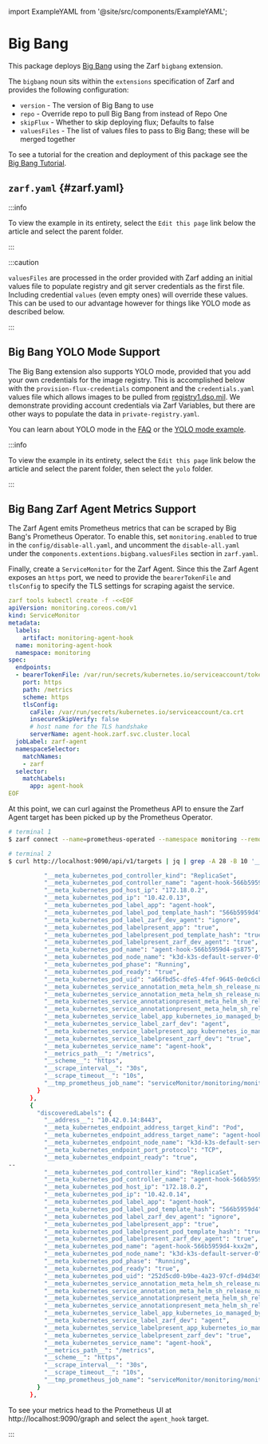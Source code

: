 import ExampleYAML from '@site/src/components/ExampleYAML';

# Big Bang

This package deploys [Big Bang](https://repo1.dso.mil/platform-one/big-bang/bigbang) using the Zarf `bigbang` extension.

The `bigbang` noun sits within the `extensions` specification of Zarf and provides the following configuration:

- `version`     - The version of Big Bang to use
- `repo`        - Override repo to pull Big Bang from instead of Repo One
- `skipFlux`    - Whether to skip deploying flux; Defaults to false
- `valuesFiles` - The list of values files to pass to Big Bang; these will be merged together

To see a tutorial for the creation and deployment of this package see the [Big Bang Tutorial](../../docs/5-zarf-tutorials/6-big-bang.md).

## `zarf.yaml` {#zarf.yaml}

:::info

To view the example in its entirety, select the `Edit this page` link below the article and select the parent folder.

:::

<ExampleYAML example="big-bang" showLink={false} />

:::caution

`valuesFiles` are processed in the order provided with Zarf adding an initial values file to populate registry and git server credentials as the first file.  Including credential `values` (even empty ones) will override these values.  This can be used to our advantage however for things like YOLO mode as described below.

:::

## Big Bang YOLO Mode Support

The Big Bang extension also supports YOLO mode, provided that you add your own credentials for the image registry. This is accomplished below with the `provision-flux-credentials` component and the `credentials.yaml` values file which allows images to be pulled from [registry1.dso.mil](https://registry1.dso.mil). We demonstrate providing account credentials via Zarf Variables, but there are other ways to populate the data in `private-registry.yaml`.

You can learn about YOLO mode in the [FAQ](../../docs/8-faq.md#what-is-yolo-mode-and-why-would-i-use-it) or the [YOLO mode example](../yolo/README.md).

:::info

To view the example in its entirety, select the `Edit this page` link below the article and select the parent folder, then select the `yolo` folder.

:::

<ExampleYAML example="big-bang/yolo" showLink={false} />

## Big Bang Zarf Agent Metrics Support

The Zarf Agent emits Prometheus metrics that can be scraped by Big Bang's Prometheus Operator. To enable this, set `monitoring.enabled` to true in the `config/disable-all.yaml`, and uncomment the `disable-all.yaml` under the `components.extentions.bigbang.valuesFiles` section in `zarf.yaml`.

Finally, create a `ServiceMonitor` for the Zarf Agent. Since this the Zarf Agent exposes an `https` port, we need to provide the `bearerTokenFile` and `tlsConfig` to specify the TLS settings for scraping agaist the service. 

```yaml
zarf tools kubectl create -f -<<EOF
apiVersion: monitoring.coreos.com/v1
kind: ServiceMonitor
metadata:
  labels:
    artifact: monitoring-agent-hook
  name: monitoring-agent-hook
  namespace: monitoring
spec:
  endpoints:
  - bearerTokenFile: /var/run/secrets/kubernetes.io/serviceaccount/token
    port: https
    path: /metrics
    scheme: https
    tlsConfig:
      caFile: /var/run/secrets/kubernetes.io/serviceaccount/ca.crt
      insecureSkipVerify: false
      # host name for the TLS handshake
      serverName: agent-hook.zarf.svc.cluster.local 
  jobLabel: zarf-agent
  namespaceSelector:
    matchNames:
    - zarf
  selector:
    matchLabels:
      app: agent-hook
EOF
```

At this point, we can curl against the Prometheus API to ensure the Zarf Agent target has been picked up by the Prometheus Operator.

```bash
# terminal 1
$ zarf connect --name=prometheus-operated --namespace monitoring --remote-port 9090 --local-port=9090

# terminal 2 
$ curl http://localhost:9090/api/v1/targets | jq | grep -A 28 -B 10 '__meta_kubernetes_pod_name": "agent-hook'

          "__meta_kubernetes_pod_controller_kind": "ReplicaSet",
          "__meta_kubernetes_pod_controller_name": "agent-hook-566b5959d4",
          "__meta_kubernetes_pod_host_ip": "172.18.0.2",
          "__meta_kubernetes_pod_ip": "10.42.0.13",
          "__meta_kubernetes_pod_label_app": "agent-hook",
          "__meta_kubernetes_pod_label_pod_template_hash": "566b5959d4",
          "__meta_kubernetes_pod_label_zarf_dev_agent": "ignore",
          "__meta_kubernetes_pod_labelpresent_app": "true",
          "__meta_kubernetes_pod_labelpresent_pod_template_hash": "true",
          "__meta_kubernetes_pod_labelpresent_zarf_dev_agent": "true",
          "__meta_kubernetes_pod_name": "agent-hook-566b5959d4-gs875",
          "__meta_kubernetes_pod_node_name": "k3d-k3s-default-server-0",
          "__meta_kubernetes_pod_phase": "Running",
          "__meta_kubernetes_pod_ready": "true",
          "__meta_kubernetes_pod_uid": "a66fbd5c-dfe5-4fef-9645-0e0c6cbfed8d",
          "__meta_kubernetes_service_annotation_meta_helm_sh_release_name": "zarf-d2db14ef40305397791454e883b26fc94ad9615d",
          "__meta_kubernetes_service_annotation_meta_helm_sh_release_namespace": "zarf",
          "__meta_kubernetes_service_annotationpresent_meta_helm_sh_release_name": "true",
          "__meta_kubernetes_service_annotationpresent_meta_helm_sh_release_namespace": "true",
          "__meta_kubernetes_service_label_app_kubernetes_io_managed_by": "Helm",
          "__meta_kubernetes_service_label_zarf_dev": "agent",
          "__meta_kubernetes_service_labelpresent_app_kubernetes_io_managed_by": "true",
          "__meta_kubernetes_service_labelpresent_zarf_dev": "true",
          "__meta_kubernetes_service_name": "agent-hook",
          "__metrics_path__": "/metrics",
          "__scheme__": "https",
          "__scrape_interval__": "30s",
          "__scrape_timeout__": "10s",
          "__tmp_prometheus_job_name": "serviceMonitor/monitoring/monitoring-agent-hook/0"
        }
      },
      {
        "discoveredLabels": {
          "__address__": "10.42.0.14:8443",
          "__meta_kubernetes_endpoint_address_target_kind": "Pod",
          "__meta_kubernetes_endpoint_address_target_name": "agent-hook-566b5959d4-kxx2m",
          "__meta_kubernetes_endpoint_node_name": "k3d-k3s-default-server-0",
          "__meta_kubernetes_endpoint_port_protocol": "TCP",
          "__meta_kubernetes_endpoint_ready": "true",
--
          "__meta_kubernetes_pod_controller_kind": "ReplicaSet",
          "__meta_kubernetes_pod_controller_name": "agent-hook-566b5959d4",
          "__meta_kubernetes_pod_host_ip": "172.18.0.2",
          "__meta_kubernetes_pod_ip": "10.42.0.14",
          "__meta_kubernetes_pod_label_app": "agent-hook",
          "__meta_kubernetes_pod_label_pod_template_hash": "566b5959d4",
          "__meta_kubernetes_pod_label_zarf_dev_agent": "ignore",
          "__meta_kubernetes_pod_labelpresent_app": "true",
          "__meta_kubernetes_pod_labelpresent_pod_template_hash": "true",
          "__meta_kubernetes_pod_labelpresent_zarf_dev_agent": "true",
          "__meta_kubernetes_pod_name": "agent-hook-566b5959d4-kxx2m",
          "__meta_kubernetes_pod_node_name": "k3d-k3s-default-server-0",
          "__meta_kubernetes_pod_phase": "Running",
          "__meta_kubernetes_pod_ready": "true",
          "__meta_kubernetes_pod_uid": "252d5cd0-b9be-4a23-97cf-d94d349e50a5",
          "__meta_kubernetes_service_annotation_meta_helm_sh_release_name": "zarf-d2db14ef40305397791454e883b26fc94ad9615d",
          "__meta_kubernetes_service_annotation_meta_helm_sh_release_namespace": "zarf",
          "__meta_kubernetes_service_annotationpresent_meta_helm_sh_release_name": "true",
          "__meta_kubernetes_service_annotationpresent_meta_helm_sh_release_namespace": "true",
          "__meta_kubernetes_service_label_app_kubernetes_io_managed_by": "Helm",
          "__meta_kubernetes_service_label_zarf_dev": "agent",
          "__meta_kubernetes_service_labelpresent_app_kubernetes_io_managed_by": "true",
          "__meta_kubernetes_service_labelpresent_zarf_dev": "true",
          "__meta_kubernetes_service_name": "agent-hook",
          "__metrics_path__": "/metrics",
          "__scheme__": "https",
          "__scrape_interval__": "30s",
          "__scrape_timeout__": "10s",
          "__tmp_prometheus_job_name": "serviceMonitor/monitoring/monitoring-agent-hook/0"
        }
      },
```

To see your metrics head to the Prometheus UI at http://localhost:9090/graph and select the `agent_hook` target.

:::
